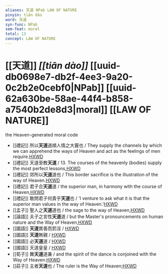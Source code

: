 ```yaml
---
aliases: 天道 NPab LAW OF NATURE
pinyin: tiān dào
word: 天道
syn-func: NPab
sem-feat: moral
total: 13
concept: LAW OF NATURE 
---
```

# [[天道]] *[[tiān dào]]*  [[uuid-db0698e7-db2f-4ee3-9a20-0c2b2e0cebf0|NPab]] [[uuid-62a630be-58ae-44f4-b858-a7540b2de8d3|moral]] [[LAW OF NATURE]]
the Heaven-generated moral code
 - [[禮記]] 所以**天道**道順人情之大竇也 / They supply the channels by which we can apprehend the ways of Heaven and act as the feelings of men require.[HXWD](https://hxwd.org/textview.html?location=KR1d0052_tls_009-34a.1)
 - [[禮記]] 天道至教**天道** / 13. The courses of the heavenly (bodies) supply the most perfect lessons,[HXWD](https://hxwd.org/textview.html?location=KR1d0052_tls_010-29a.2)
 - [[禮記]] 郊所以**天道**道也 / This border sacrifice is the illustration of the way of Heaven.[HXWD](https://hxwd.org/textview.html?location=KR1d0052_tls_011-20a.51)
 - [[禮記]] 君子合**天道**道 / the superior man, in harmony with the course of Heaven,[HXWD](https://hxwd.org/textview.html?location=KR1d0052_tls_025-1a.10)
 - [[禮記]] 敢問君子何貴乎**天道**也 / 'I venture to ask what it is that the superior man values in the way of Heaven.'[HXWD](https://hxwd.org/textview.html?location=KR1d0052_tls_028-6a.3)
 - [[孟子]] 聖人之**天道**道也 / the sage to the way of Heaven,[HXWD](https://hxwd.org/textview.html?location=KR1h0001_tls_014-31a.15)
 - [[論語]] 夫子之言性**天道**道 / but the Master's pronouncements on human nature and the Way of Heaven,[HXWD](https://hxwd.org/textview.html?location=KR1h0004_tls_005-15a.5)
 - [[國語]] **天道**賞善而罰淫 / [HXWD](https://hxwd.org/textview.html?location=KR2e0001_tls_001-72a.3)
 - [[國語]] **天道**無親 / [HXWD](https://hxwd.org/textview.html?location=KR2e0001_tls_004-212a.28)
 - [[國語]] 必**天道**道 / [HXWD](https://hxwd.org/textview.html?location=KR2e0001_tls_008-27a.50)
 - [[國語]] 天道皇皇 / [HXWD](https://hxwd.org/textview.html?location=KR2e0001_tls_008-27a.8)
 - [[荀子]] 舞**天道**道兼 / and the spirit of the dance is conjoined with the Way of Heaven.[HXWD](https://hxwd.org/textview.html?location=KR3a0002_tls_020-10a.12)
 - [[莊子]] 主者**天道**也 / The ruler is the Way of Heaven;[HXWD](https://hxwd.org/textview.html?location=KR5c0126_tls_011-15a.57)